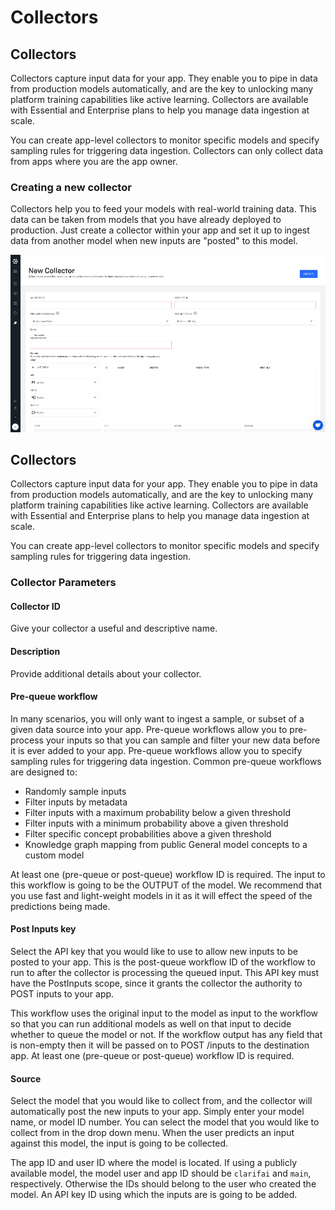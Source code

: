 # Collectors

## Collectors

Collectors capture input data for your app. They enable you to pipe in data from production models automatically, and are the key to unlocking many platform training capabilities like active learning. Collectors are available with Essential and Enterprise plans to help you manage data ingestion at scale.

You can create app-level collectors to monitor specific models and specify sampling rules for triggering data ingestion. Collectors can only collect data from apps where you are the app owner.

### Creating a new collector

Collectors help you to feed your models with real-world training data. This data can be taken from models that you have already deployed to production. Just create a collector within your app and set it up to ingest data from another model when new inputs are "posted" to this model.

![](../../../.gitbook/assets/create_new_collector.jpg)

## Collectors

Collectors capture input data for your app. They enable you to pipe in data from production models automatically, and are the key to unlocking many platform training capabilities like active learning. Collectors are available with Essential and Enterprise plans to help you manage data ingestion at scale.

You can create app-level collectors to monitor specific models and specify sampling rules for triggering data ingestion.

### Collector Parameters

#### Collector ID

Give your collector a useful and descriptive name.

#### Description

Provide additional details about your collector.

#### Pre-queue workflow

In many scenarios, you will only want to ingest a sample, or subset of a given data source into your app. Pre-queue workflows allow you to pre-process your inputs so that you can sample and filter your new data before it is ever added to your app. Pre-queue workflows allow you to specify sampling rules for triggering data ingestion. Common pre-queue workflows are designed to:

* Randomly sample inputs
* Filter inputs by metadata
* Filter inputs with a maximum probability below a given threshold
* Filter inputs with a minimum probability above a given threshold
* Filter specific concept probabilities above a given threshold
* Knowledge graph mapping from public General model concepts to a custom model

At least one \(pre-queue or post-queue\) workflow ID is required. The input to this workflow is going to be the OUTPUT of the model. We recommend that you use fast and light-weight models in it as it will effect the speed of the predictions being made.

#### Post Inputs key

Select the API key that you would like to use to allow new inputs to be posted to your app. This is the post-queue workflow ID of the workflow to run to after the collector is processing the queued input. This API key must have the PostInputs scope, since it grants the collector the authority to POST inputs to your app.

This workflow uses the original input to the model as input to the workflow so that you can run additional models as well on that input to decide whether to queue the model or not. If the workflow output has any field that is non-empty then it will be passed on to POST /inputs to the destination app. At least one \(pre-queue or post-queue\) workflow ID is required.

#### Source

Select the model that you would like to collect from, and the collector will automatically post the new inputs to your app. Simply enter your model name, or model ID number. You can select the model that you would like to collect from in the drop down menu. When the user predicts an input against this model, the input is going to be collected.

The app ID and user ID where the model is located. If using a publicly available model, the model user and app ID should be `clarifai` and `main`, respectively. Otherwise the IDs should belong to the user who created the model. An API key ID using which the inputs are is going to be added.

